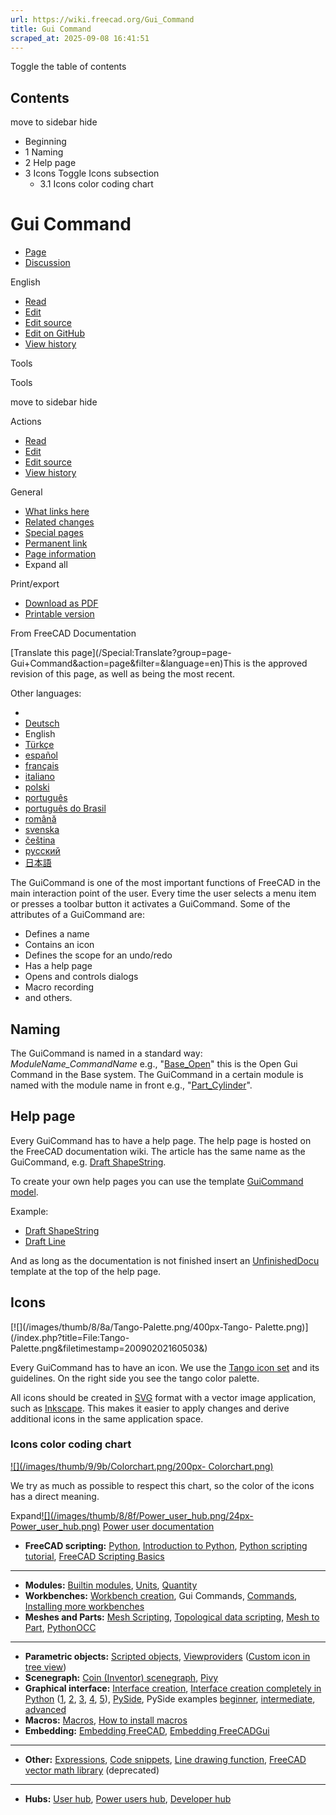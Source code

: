 ```yaml
---
url: https://wiki.freecad.org/Gui_Command
title: Gui Command
scraped_at: 2025-09-08 16:41:51
---
```


Toggle the table of contents

## Contents

move to sidebar hide

  * Beginning
  * 1 Naming
  * 2 Help page
  * 3 Icons Toggle Icons subsection
    * 3.1 Icons color coding chart

# Gui Command

  * [Page](/Gui_Command "View the content page \[ctrl-option-c\]")
  * [Discussion](/index.php?title=Talk:Gui_Command&action=edit&redlink=1 "Discussion about the content page \(page does not exist\) \[ctrl-option-t\]")

English

  * [Read](/Gui_Command)
  * [Edit](/index.php?title=Gui_Command&veaction=edit "Edit this page \[ctrl-option-v\]")
  * [Edit source](/index.php?title=Gui_Command&action=edit "Edit the source code of this page \[ctrl-option-e\]")
  * [Edit on GitHub](https://github.com/Reqrefusion/FreeCAD-Documentation-Project/blob/main/wiki/Gui_Command.wikitext "Edit this page on GitHub")
  * [View history](/index.php?title=Gui_Command&action=history "Past revisions of this page \[ctrl-option-h\]")

Tools

Tools

move to sidebar hide

Actions

  * [Read](/Gui_Command)
  * [Edit](/index.php?title=Gui_Command&veaction=edit "Edit this page \[ctrl-option-v\]")
  * [Edit source](/index.php?title=Gui_Command&action=edit "Edit the source code of this page \[ctrl-option-e\]")
  * [View history](/index.php?title=Gui_Command&action=history)

General

  * [What links here](/Special:WhatLinksHere/Gui_Command "A list of all wiki pages that link here \[ctrl-option-j\]")
  * [Related changes](/Special:RecentChangesLinked/Gui_Command "Recent changes in pages linked from this page \[ctrl-option-k\]")
  * [Special pages](/Special:SpecialPages "A list of all special pages \[ctrl-option-q\]")
  * [Permanent link](https://wiki.freecad.org/index.php?title=Gui_Command&oldid=1597823 "Permanent link to this revision of this page")
  * [Page information](/index.php?title=Gui_Command&action=info "More information about this page")
  * Expand all

Print/export

  * [Download as PDF](/index.php?title=Special:DownloadAsPdf&page=Gui_Command&action=show-download-screen)
  * [Printable version](javascript:print\(\); "Printable version of this page \[ctrl-option-p\]")

From FreeCAD Documentation

[Translate this page](/Special:Translate?group=page-
Gui+Command&action=page&filter=&language=en)This is the approved revision of
this page, as well as being the most recent.

Other languages:

  * [](/index.php?title=Special:Translate&group=page-Gui+Command&language=&task=view "Start translation for this language")
  * [Deutsch](/Gui_Command/de "Gui Befehl \(100% translated\)")
  * English
  * [Türkçe](/Gui_Command/tr "Gui Command/tr \(6% translated\)")
  * [español](/Gui_Command/es "Gui Command \(6% translated\)")
  * [français](/Gui_Command/fr "Gui Command \(100% translated\)")
  * [italiano](/Gui_Command/it "Comandi dell'interfaccia grafica \(100% translated\)")
  * [polski](/Gui_Command/pl "Narzędzia w GUI \(100% translated\)")
  * [português](/Gui_Command/pt "Gui Command \(6% translated\)")
  * [português do Brasil](/Gui_Command/pt-br "Comandos de interface gráfica \(6% translated\)")
  * [română](/Gui_Command/ro "Gui Command \(19% translated\)")
  * [svenska](/Gui_Command/sv "Gui Command \(6% translated\)")
  * [čeština](/Gui_Command/cs "Gui Command \(6% translated\)")
  * [русский](/Gui_Command/ru "Gui Command \(25% translated\)")
  * [日本語](/Gui_Command/ja "GUIコマンド \(6% translated\)")

The GuiCommand is one of the most important functions of FreeCAD in the main
interaction point of the user. Every time the user selects a menu item or
presses a toolbar button it activates a GuiCommand. Some of the attributes of
a GuiCommand are:

  * Defines a name
  * Contains an icon
  * Defines the scope for an undo/redo
  * Has a help page
  * Opens and controls dialogs
  * Macro recording
  * and others.

## Naming

The GuiCommand is named in a standard way: _ModuleName_CommandName_ e.g.,
"[Base_Open](/index.php?title=Base_Open&action=edit&redlink=1 "Base Open
\(page does not exist\)")" this is the Open Gui Command in the Base system.
The GuiCommand in a certain module is named with the module name in front
e.g., "[Part_Cylinder](/Part_Cylinder "Part Cylinder")".

## Help page

Every GuiCommand has to have a help page. The help page is hosted on the
FreeCAD documentation wiki. The article has the same name as the GuiCommand,
e.g. [Draft ShapeString](/Draft_ShapeString "Draft ShapeString").

To create your own help pages you can use the template [GuiCommand
model](/GuiCommand_model "GuiCommand model").

Example:

  * [Draft ShapeString](/Draft_ShapeString "Draft ShapeString")
  * [Draft Line](/Draft_Line "Draft Line")

And as long as the documentation is not finished insert an
[UnfinishedDocu](/Template:UnfinishedDocu "Template:UnfinishedDocu") template
at the top of the help page.

## Icons

[![](/images/thumb/8/8a/Tango-Palette.png/400px-Tango-
Palette.png)](/index.php?title=File:Tango-
Palette.png&filetimestamp=20090202160503&)

Every GuiCommand has to have an icon. We use the [Tango icon
set](http://tango-project.org/Tango_Desktop_Project/) and its guidelines. On
the right side you see the tango color palette.

All icons should be created in [SVG](/SVG "SVG") format with a vector image
application, such as [Inkscape](http://inkscape.org). This makes it easier to
apply changes and derive additional icons in the same application space.

### Icons color coding chart

[![](/images/thumb/9/9b/Colorchart.png/200px-
Colorchart.png)](/index.php?title=File:Colorchart.png&filetimestamp=20100812154803&)

We try as much as possible to respect this chart, so the color of the icons
has a direct meaning.

  

Expand[![](/images/thumb/8/8f/Power_user_hub.png/24px-
Power_user_hub.png)](/index.php?title=File:Power_user_hub.png&filetimestamp=20200511213015&)
[Power user documentation](/Power_users_hub "Power users hub")

  * **FreeCAD scripting:** [Python](/Python "Python"), [Introduction to Python](/Introduction_to_Python "Introduction to Python"), [Python scripting tutorial](/Python_scripting_tutorial "Python scripting tutorial"), [FreeCAD Scripting Basics](/FreeCAD_Scripting_Basics "FreeCAD Scripting Basics")

* * *

  * **Modules:** [Builtin modules](/Builtin_modules "Builtin modules"), [Units](/Units "Units"), [Quantity](/Quantity "Quantity")
  * **Workbenches:** [Workbench creation](/Workbench_creation "Workbench creation"), Gui Commands, [Commands](/Command "Command"), [Installing more workbenches](/Installing_more_workbenches "Installing more workbenches")
  * **Meshes and Parts:** [Mesh Scripting](/Mesh_Scripting "Mesh Scripting"), [Topological data scripting](/Topological_data_scripting "Topological data scripting"), [Mesh to Part](/Mesh_to_Part "Mesh to Part"), [PythonOCC](/PythonOCC "PythonOCC")

* * *

  * **Parametric objects:** [Scripted objects](/Scripted_objects "Scripted objects"), [Viewproviders](/Viewprovider "Viewprovider") ([Custom icon in tree view](/Custom_icon_in_tree_view "Custom icon in tree view"))
  * **Scenegraph:** [Coin (Inventor) scenegraph](/Scenegraph "Scenegraph"), [Pivy](/Pivy "Pivy")
  * **Graphical interface:** [Interface creation](/Interface_creation "Interface creation"), [Interface creation completely in Python](/Dialog_creation "Dialog creation") ([1](/Dialog_creation_with_various_widgets "Dialog creation with various widgets"), [2](/Dialog_creation_reading_and_writing_files "Dialog creation reading and writing files"), [3](/Dialog_creation_setting_colors "Dialog creation setting colors"), [4](/Dialog_creation_image_and_animated_GIF "Dialog creation image and animated GIF"), [5](/PySide_usage_snippets "PySide usage snippets")), [PySide](/PySide "PySide"), PySide examples [beginner](/PySide_Beginner_Examples "PySide Beginner Examples"), [intermediate](/PySide_Intermediate_Examples "PySide Intermediate Examples"), [advanced](/PySide_Advanced_Examples "PySide Advanced Examples")
  * **Macros:** [Macros](/Macros "Macros"), [How to install macros](/How_to_install_macros "How to install macros")
  * **Embedding:** [Embedding FreeCAD](/Embedding_FreeCAD "Embedding FreeCAD"), [Embedding FreeCADGui](/Embedding_FreeCADGui "Embedding FreeCADGui")

* * *

  * **Other:** [Expressions](/Expressions "Expressions"), [Code snippets](/Code_snippets "Code snippets"), [Line drawing function](/Line_drawing_function "Line drawing function"), [FreeCAD vector math library](/FreeCAD_vector_math_library "FreeCAD vector math library") (deprecated)

* * *

  * **Hubs:** [User hub](/User_hub "User hub"), [Power users hub](/Power_users_hub "Power users hub"), [Developer hub](/Developer_hub "Developer hub")

